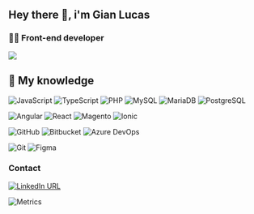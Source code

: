 ## Hey there 👋, i'm Gian Lucas

<!--
**LucasQuinhones/LucasQuinhones** is a ✨ _special_ ✨ repository because its `README.md` (this file) appears on your GitHub profile.

Here are some ideas to get you started:

- 🔭 I’m currently working on ...
- 🌱 I’m currently learning ...
- 👯 I’m looking to collaborate on ...
- 🤔 I’m looking for help with ...
- 💬 Ask me about ...
- 📫 How to reach me: ...
- 😄 Pronouns: ...
- ⚡ Fun fact: ...
-->

### :man_technologist: Front-end developer


<p><img src="https://komarev.com/ghpvc/?username=lucasquinhones&color=grey&style=flat-square"></p>


## :brain: My knowledge

![JavaScript](https://img.shields.io/badge/JavaScript-323330?style=for-the-badge&logo=javascript&logoColor=F7DF1E)
![TypeScript](https://img.shields.io/badge/typescript-2D79C7?style=for-the-badge&logo=typescript&logoColor=white)
![PHP](https://img.shields.io/badge/PHP-777BB4?style=for-the-badge&logo=php&logoColor=white)
![MySQL](https://img.shields.io/badge/MySQL-333333?style=for-the-badge&logo=mysql&logoColor=white)
![MariaDB](https://img.shields.io/badge/mariadb-C49A6C?style=for-the-badge&logo=mariadb&logoColor=white)
![PostgreSQL](https://img.shields.io/badge/postgresql-FFFFFF?style=for-the-badge&logo=postgresql&logoColor=396C94)

![Angular](https://img.shields.io/badge/angular-B52E31?style=for-the-badge&logo=angular&logoColor=white)
![React](https://img.shields.io/badge/react-18BCEE?style=for-the-badge&logo=react&logoColor=white)
![Magento](https://img.shields.io/badge/magento-F36324?style=for-the-badge&logo=magento&logoColor=white)
![Ionic](https://img.shields.io/badge/ionic-FFFFFF?style=for-the-badge&logo=ionic&logoColor=4569FF)

![GitHub](https://img.shields.io/badge/GitHub-100000?style=for-the-badge&logo=github&logoColor=white)
![Bitbucket](https://img.shields.io/badge/bitbucket-0C55C4?style=for-the-badge&logo=bitbucket&logoColor=white)
![Azure DevOps](https://img.shields.io/badge/azuredevops-FFFFFF?style=for-the-badge&logo=azuredevops&logoColor=0077D6)

![Git](https://img.shields.io/badge/GIT-E44C30?style=for-the-badge&logo=git&logoColor=white)
![Figma](https://img.shields.io/badge/figma-FFFFFF?style=for-the-badge&logo=figma&logoColor=#F35424)

### Contact
[![LinkedIn URL](https://img.shields.io/badge/LinkedIn-0077B5?style=for-the-badge&logo=linkedin&logoColor=white)](https://www.linkedin.com/in/gian-alves/)


![Metrics](https://metrics.lecoq.io/LucasQuinhones)
